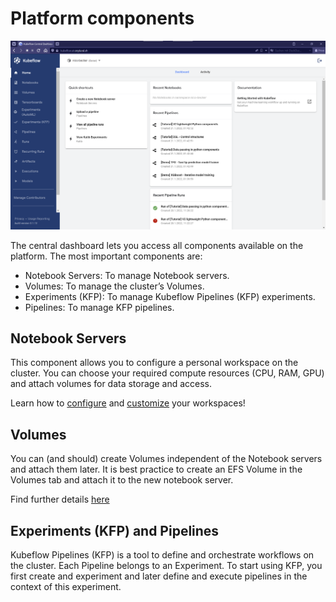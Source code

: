 # Platform components

![namespace view](/img/initialization/kubeflow-dashboard.png)

The central dashboard lets you access all components available on the platform.
The most important components are:

-   Notebook Servers: To manage Notebook servers.
-   Volumes: To manage the cluster’s Volumes.
-   Experiments (KFP): To manage Kubeflow Pipelines (KFP) experiments.
-   Pipelines: To manage KFP pipelines.

## Notebook Servers

This component allows you to configure a personal workspace on the cluster. You
can choose your required compute resources (CPU, RAM, GPU) and attach volumes
for data storage and access.

Learn how to [configure](../notebooks/configuration.md) and 
[customize](../notebooks/customization.md) your workspaces!

## Volumes

You can (and should) create Volumes independent of the Notebook servers and
attach them later. It is best practice to create an EFS Volume in the Volumes
tab and attach it to the new notebook server.

Find further details [here](../volumes/configuration.md)

## Experiments (KFP) and Pipelines

Kubeflow Pipelines (KFP) is a tool to define and orchestrate workflows on the
cluster. Each Pipeline belongs to an Experiment. To start using KFP, you first
create and experiment and later define and execute pipelines in the context of
this experiment.
